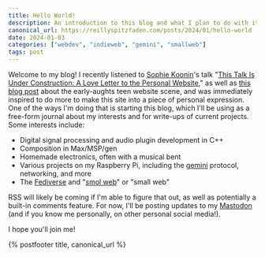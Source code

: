 ```yaml
---
title: Hello World!
description: An introduction to this blog and what I plan to do with it
canonical_url: https://reillyspitzfaden.com/posts/2024/01/hello-world
date: 2024-01-03
categories: ["webdev", "indieweb", "gemini", "smallweb"]
tags: post
---
```


Welcome to my blog! I recently listened to [Sophie Koonin](https://localghost.dev/)'s talk "[This Talk Is Under Construction: A Love Letter to the Personal Website](https://www.youtube.com/watch?v=H2Ux0hGQcs4)," as well as [this blog post](https://localghost.dev/blog/remembering-the-early-00s-teen-website-scene/) about the early-aughts teen website scene, and was immediately inspired to do more to make this site into a piece of personal expression. One of the ways I'm doing that is starting this blog, which I'll be using as a free-form journal about my interests and for write-ups of current projects. Some interests include:
- Digital signal processing and audio plugin development in C++
- Composition in Max/MSP/gen
- Homemade electronics, often with a musical bent
- Various projects on my Raspberry Pi, including the [gemini](https://geminiprotocol.net/) protocol, networking, and more
- The [Fediverse](https://en.wikipedia.org/wiki/Fediverse) and "[smol web](https://smolweb.org/index.html)" or "small web"

RSS will likely be coming if I'm able to figure that out, as well as potentially a built-in comments feature. For now, I'll be posting updates to my [Mastodon](https://hachyderm.io/@reillypascal) (and if you know me personally, on other personal social media!).

I hope you'll join me!

{% postfooter title, canonical_url %}
